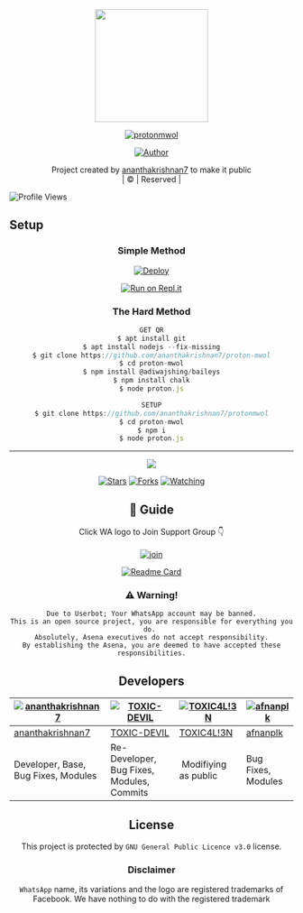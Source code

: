 

<div align="center">
  <img border-radius: 15px src="https://avatars.githubusercontent.com/u/83164448?v=4" width="200" height="200"/>
  <p align="center">
<a href="#"><img title="protonmwol" src="https://img.shields.io/badge/protonmwol-green?colorA=%23ff0000&colorB=%23017e40&style=for-the-badge"></a>
</p>
  <p align="center">
<a href="https://github.com/ananthakrishnan7"><img title="Author" src="https://img.shields.io/badge/Author-ananthakrishnan7/protonmwol?color=blue&style=for-the-badge&logo=whatsapp"></a>
</p>
</div>
<p align="center">
Project created by <a href="https://github.com/ananthakrishnan7">ananthakrishnan7</a> to make it public
    <br>
       | © |
        Reserved |
    <br> 
</p>

![Profile Views](https://hits.seeyoufarm.com/api/count/incr/badge.svg?url=https://github.com/ananthakrishnan7/protonmwol&title=Profile%20Views)

## Setup
<div align="center">

  ### Simple Method
  
[![Deploy](https://www.herokucdn.com/deploy/button.svg)](https://heroku.com/deploy?template=https://github.com/ananthakrishnan7/proton-mwol) 
  
[![Run on Repl.it](https://repl.it/badge/github/quiec/whatsAlfa)](https://replit.com/@ananthakrishnan7/protonmwol)
  
### The Hard Method
```js
GET QR
$ apt install git
$ apt install nodejs --fix-missing
$ git clone https://github.com/ananthakrishnan7/proton-mwol
$ cd proton-mwol
$ npm install @adiwajshing/baileys
$ npm install chalk
$ node proton.js
```
      
```js
SETUP
$ git clone https://github.com/ananthakrishnan7/protonmwol
$ cd proton-mwol
$ npm i
$ node proton.js
```

----

  <p align="center">
  <a href="httsp://github.com/ananthakrishnan7/protonmwol">
    
<a href="https://github.com/ananthakrishnan7/followers">
<img src="https://img.shields.io/github/repo-size/ananthakrishnan7/proton-mwol?color=green&label=Repo%20total%20size&style=plastic">
<p align="center">
<a href="https://github.com/ananthakrishnan7/followers"
<img title="Followers" src="https://img.shields.io/github/followers/ananthakrishnan7?color=blue&style=flat-square"></a>
<a href="https://github.com/ananthakrishnan7/protonmwol/stargazers/"><img title="Stars" src="https://img.shields.io/github/stars/ananthakrishnan7/protonmwol?color=blue&style=flat-square"></a>
<a href="https://github.com/ananthakrishnan7/protonmwol/network/members"><img title="Forks" src="https://img.shields.io/github/forks/ananthakrishnan7/protonmwol?color=blue&style=flat-square"></a>
<a href="https://github.com/ananthakrishnan7/protonmwol/watchers"><img title="Watching" src="https://img.shields.io/github/watchers/ananthakrishnan7/protonmwol?label=Watchers&color=blue&style=flat-square"></a>
</p>

## 📢 Guide
Click WA logo to Join Support Group 👇
    <br>
<br>
  [![join](https://github.com/Alien-alfa/PublicBot/blob/main/wlogo.svg.png)](https://chat.whatsapp.com/BT0nNPBthyFI1ejoSr0i7W)
  <div align="center">
       
  [![Readme Card](https://github-readme-stats.vercel.app/api/pin/?username=ananthakrishnan7&repo=proton-mwol&theme=nightowl)](https://github.com/ananthakrishnan7/proton-mwol)
  </div>
    
### ⚠️ Warning! 
```
Due to Userbot; Your WhatsApp account may be banned.
This is an open source project, you are responsible for everything you do. 
Absolutely, Asena executives do not accept responsibility.
By establishing the Asena, you are deemed to have accepted these responsibilities.
```

## Developers
  <div align="center">
    
  [![ananthakrishnan7](https://github.com/ananthakrishnan7.png?size=100)](https://github.com/ananthakrishnan7) | [![TOXIC-DEVIL](https://github.com/TOXIC-DEVIL.png?size=100)](https://github.com/TOXIC-DEVIL) |  [![TOXIC4L!3N](https://github.com/Alien-alfa.png?size=100)](https://github.com/AI-VIKI) | [![afnanplk](https://github.com/afnanplk.png?size=100)](https://github.com/afnanplk) 
----|----|----|----
[ananthakrishnan7](https://github.com/ananthakrishnan7) | [TOXIC-DEVIL](https://github.com/TOXIC-DEVIL) | [TOXIC4L!3N](https://github.com/AI-VIKI) | [afnanplk](https://github.com/afnanplk) 
Developer, Base, Bug Fixes, Modules| Re-Developer, Bug Fixes, Modules, Commits |  Modifiying  as   public | Bug Fixes, Modules 
  </div>
    


## License
This project is protected by `GNU General Public Licence v3.0` license.

### Disclaimer
`WhatsApp` name, its variations and the logo are registered trademarks of Facebook. We have nothing to do with the registered trademark
